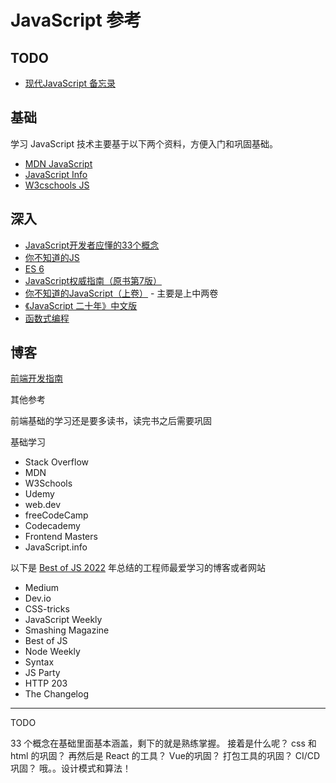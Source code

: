 # JavaScript 参考

## TODO

- [现代JavaScript 备忘录](https://github.com/mbeaudru/modern-js-cheatsheet)

## 基础

学习 JavaScript 技术主要基于以下两个资料，方便入门和巩固基础。

- [MDN JavaScript](https://developer.mozilla.org/zh-CN/docs/Web/JavaScript)
- [JavaScript Info](https://zh.javascript.info/)
- [W3cschools JS](https://www.w3schools.com/js/default.asp)

## 深入

- [JavaScript开发者应懂的33个概念](https://github.com/stephentian/33-js-concepts?tab=readme-ov-file)
- [你不知道的JS](https://github.com/getify/You-Dont-Know-JS)
- [ES 6](https://wangdoc.com/es6/intro)
- [JavaScript权威指南（原书第7版）](https://book.douban.com/subject/35396470/)
- [你不知道的JavaScript（上卷）](https://book.douban.com/subject/26351021/) - 主要是上中两卷
- [《JavaScript 二十年》中文版](https://github.com/doodlewind/jshistory-cn)
- [函数式编程](https://llh911001.gitbooks.io/mostly-adequate-guide-chinese/content/)

## 博客

[前端开发指南](https://github.com/icepy/Front-End-Develop-Guide)

其他参考

前端基础的学习还是要多读书，读完书之后需要巩固

基础学习

- Stack Overflow
- MDN
- W3Schools
- Udemy
- web.dev
- freeCodeCamp
- Codecademy
- Frontend Masters
- JavaScript.info

以下是 [Best of JS 2022](https://2022.stateofjs.com/en-US/resources/#blogs_news_magazines) 年总结的工程师最爱学习的博客或者网站

- Medium
- Dev.io
- CSS-tricks
- JavaScript Weekly
- Smashing Magazine
- Best of JS
- Node Weekly
- Syntax
- JS Party
- HTTP 203
- The Changelog

---

TODO

33 个概念在基础里面基本涵盖，剩下的就是熟练掌握。
接着是什么呢？
css 和 html 的巩固？
再然后是 React 的工具？
Vue的巩固？
打包工具的巩固？
CI/CD 巩固？
哦。。设计模式和算法！